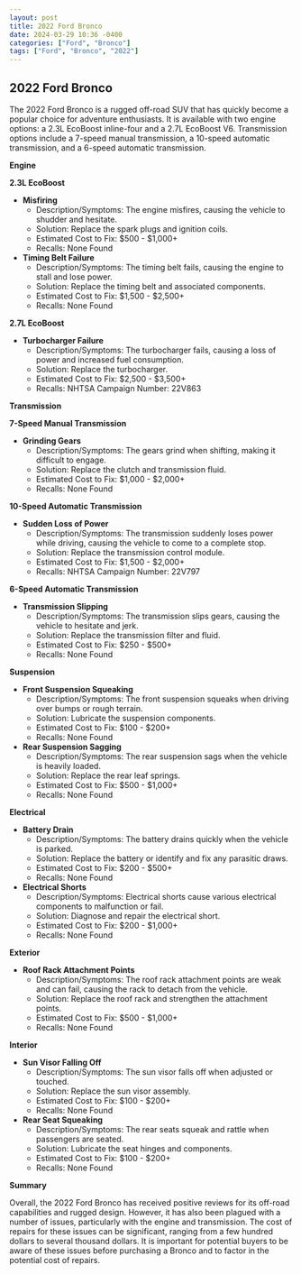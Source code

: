 ```yaml
---
layout: post
title: 2022 Ford Bronco
date: 2024-03-29 10:36 -0400
categories: ["Ford", "Bronco"]
tags: ["Ford", "Bronco", "2022"]
---
```

## 2022 Ford Bronco

The 2022 Ford Bronco is a rugged off-road SUV that has quickly become a popular choice for adventure enthusiasts. It is available with two engine options: a 2.3L EcoBoost inline-four and a 2.7L EcoBoost V6. Transmission options include a 7-speed manual transmission, a 10-speed automatic transmission, and a 6-speed automatic transmission.

**Engine**

**2.3L EcoBoost**

* **Misfiring**
    * Description/Symptoms: The engine misfires, causing the vehicle to shudder and hesitate.
    * Solution: Replace the spark plugs and ignition coils.
    * Estimated Cost to Fix: $500 - $1,000+
    * Recalls: None Found
* **Timing Belt Failure**
    * Description/Symptoms: The timing belt fails, causing the engine to stall and lose power.
    * Solution: Replace the timing belt and associated components.
    * Estimated Cost to Fix: $1,500 - $2,500+
    * Recalls: None Found

**2.7L EcoBoost**

* **Turbocharger Failure**
    * Description/Symptoms: The turbocharger fails, causing a loss of power and increased fuel consumption.
    * Solution: Replace the turbocharger.
    * Estimated Cost to Fix: $2,500 - $3,500+
    * Recalls: NHTSA Campaign Number: 22V863

**Transmission**

**7-Speed Manual Transmission**

* **Grinding Gears**
    * Description/Symptoms: The gears grind when shifting, making it difficult to engage.
    * Solution: Replace the clutch and transmission fluid.
    * Estimated Cost to Fix: $1,000 - $2,000+
    * Recalls: None Found

**10-Speed Automatic Transmission**

* **Sudden Loss of Power**
    * Description/Symptoms: The transmission suddenly loses power while driving, causing the vehicle to come to a complete stop.
    * Solution: Replace the transmission control module.
    * Estimated Cost to Fix: $1,500 - $2,000+
    * Recalls: NHTSA Campaign Number: 22V797

**6-Speed Automatic Transmission**

* **Transmission Slipping**
    * Description/Symptoms: The transmission slips gears, causing the vehicle to hesitate and jerk.
    * Solution: Replace the transmission filter and fluid.
    * Estimated Cost to Fix: $250 - $500+
    * Recalls: None Found

**Suspension**

* **Front Suspension Squeaking**
    * Description/Symptoms: The front suspension squeaks when driving over bumps or rough terrain.
    * Solution: Lubricate the suspension components.
    * Estimated Cost to Fix: $100 - $200+
    * Recalls: None Found
* **Rear Suspension Sagging**
    * Description/Symptoms: The rear suspension sags when the vehicle is heavily loaded.
    * Solution: Replace the rear leaf springs.
    * Estimated Cost to Fix: $500 - $1,000+
    * Recalls: None Found

**Electrical**

* **Battery Drain**
    * Description/Symptoms: The battery drains quickly when the vehicle is parked.
    * Solution: Replace the battery or identify and fix any parasitic draws.
    * Estimated Cost to Fix: $200 - $500+
    * Recalls: None Found
* **Electrical Shorts**
    * Description/Symptoms: Electrical shorts cause various electrical components to malfunction or fail.
    * Solution: Diagnose and repair the electrical short.
    * Estimated Cost to Fix: $200 - $1,000+
    * Recalls: None Found

**Exterior**

* **Roof Rack Attachment Points**
    * Description/Symptoms: The roof rack attachment points are weak and can fail, causing the rack to detach from the vehicle.
    * Solution: Replace the roof rack and strengthen the attachment points.
    * Estimated Cost to Fix: $500 - $1,000+
    * Recalls: None Found

**Interior**

* **Sun Visor Falling Off**
    * Description/Symptoms: The sun visor falls off when adjusted or touched.
    * Solution: Replace the sun visor assembly.
    * Estimated Cost to Fix: $100 - $200+
    * Recalls: None Found
* **Rear Seat Squeaking**
    * Description/Symptoms: The rear seats squeak and rattle when passengers are seated.
    * Solution: Lubricate the seat hinges and components.
    * Estimated Cost to Fix: $100 - $200+
    * Recalls: None Found

**Summary**

Overall, the 2022 Ford Bronco has received positive reviews for its off-road capabilities and rugged design. However, it has also been plagued with a number of issues, particularly with the engine and transmission. The cost of repairs for these issues can be significant, ranging from a few hundred dollars to several thousand dollars. It is important for potential buyers to be aware of these issues before purchasing a Bronco and to factor in the potential cost of repairs.
